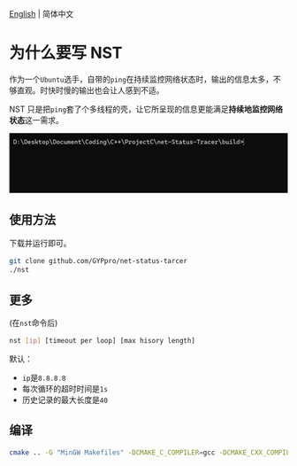 
[English](README_EN.md) | 简体中文

# 为什么要写 NST

作为一个`Ubuntu`选手，自带的`ping`在持续监控网络状态时，输出的信息太多，不够直观。时快时慢的输出也会让人感到不适。

NST 只是把`ping`套了个多线程的壳，让它所呈现的信息更能满足**持续地监控网络状态**这一需求。

![alt text](images/demo.gif)

## 使用方法

下载并运行即可。

```bash
git clone github.com/GYPpro/net-status-tarcer
./nst
```

## 更多

(在`nst`命令后)

```bash
nst [ip] [timeout per loop] [max hisory length]
```

默认：
+ `ip`是`8.8.8.8`
+ 每次循环的超时时间是`1s`
+ 历史记录的最大长度是`40`
   
## 编译

```bash
cmake .. -G "MinGW Makefiles" -DCMAKE_C_COMPILER=gcc -DCMAKE_CXX_COMPILER=g++
```

